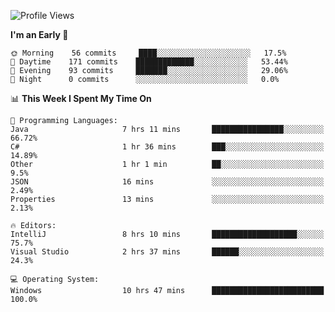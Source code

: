 <!--START_SECTION:waka-->
![Profile Views](http://img.shields.io/badge/Profile%20Views-49-blue)

**I'm an Early 🐤** 

```text
🌞 Morning    56 commits     ████░░░░░░░░░░░░░░░░░░░░░   17.5% 
🌆 Daytime    171 commits    █████████████░░░░░░░░░░░░   53.44% 
🌃 Evening    93 commits     ███████░░░░░░░░░░░░░░░░░░   29.06% 
🌙 Night      0 commits      ░░░░░░░░░░░░░░░░░░░░░░░░░   0.0%

```


📊 **This Week I Spent My Time On** 

```text
💬 Programming Languages: 
Java                     7 hrs 11 mins       ████████████████░░░░░░░░░   66.72% 
C#                       1 hr 36 mins        ███░░░░░░░░░░░░░░░░░░░░░░   14.89% 
Other                    1 hr 1 min          ██░░░░░░░░░░░░░░░░░░░░░░░   9.5% 
JSON                     16 mins             ░░░░░░░░░░░░░░░░░░░░░░░░░   2.49% 
Properties               13 mins             ░░░░░░░░░░░░░░░░░░░░░░░░░   2.13%

🔥 Editors: 
IntelliJ                 8 hrs 10 mins       ███████████████████░░░░░░   75.7% 
Visual Studio            2 hrs 37 mins       ██████░░░░░░░░░░░░░░░░░░░   24.3%

💻 Operating System: 
Windows                  10 hrs 47 mins      █████████████████████████   100.0%

```


<!--END_SECTION:waka-->
